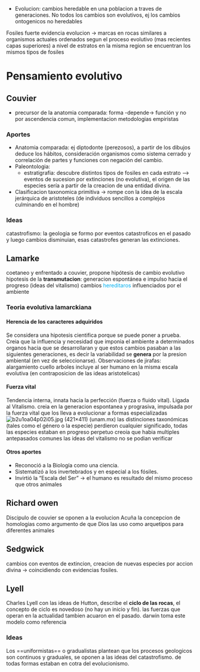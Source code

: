 - Evolucion: cambios heredable en una poblacion a traves de generaciones.
No todos los cambios son evolutivos, ej los cambios ontogenicos no heredables

Fosiles
fuerte evidencia evolucion -> marcas en rocas similares a organismos actuales
ordenados segun el proceso evolutivo (mas recientes capas superiores)
a nivel de estratos en la misma region se encuentran los mismos tipos de fosiles

# Pensamiento evolutivo
## Couvier
- precursor de la anatomia comparada: forma -depende-> función y no por ascendencia comun, implementacion metodologias empiristas
### Aportes
- Anatomia comparada:
	ej diptodonte (perezosos), a partir de los dibujos deduce los hábitos, consideración organismos como sistema cerrado y correlación de partes y funciones con negación del cambio.
- Paleontologia: 
	- estratigrafia: descubre distintos tipos de fosiles en cada estrato --> 
	 eventos de sucesion por extinciones (no evolutiva), el origen de las especies sería a partir de la creacion de una entidad divina. 
- Clasificacion taxonomica primitiva -> rompe con la idea de la escala jerárquica de aristoteles (de individuos sencillos a complejos culminando en el hombre)
### Ideas
catastrofismo: la geologia se formo por eventos catastroficos en el pasado y luego cambios disminuian, esas catastrofes generan las extinciones.
## Lamarke
coetaneo y enfrentado a couvier, propone hipótesis de cambio evolutivo
hipotesis de la **transmutacion**: generacion espontánea e impulso hacia el progreso (ideas del vitalismo) cambios <font color="#00b0f0">hereditaros</font> influenciados por el ambiente
### Teoria evolutiva lamarckiana
#### Herencia de los caracteres adquiridos
Se considera una hipotesis cientifica porque se puede poner a prueba.
Creia que la influencia y necesidad que imponia el ambiente a determinados organos hacia que se desarrollaran y que estos cambios pasaban a las siguientes generaciones, es decir la variabilidad se **genera** por la presion ambiental (en vez de seleccionarse).
Observaciones de jirafas: alargamiento cuello arboles
incluye al ser humano en la misma escala evolutiva (en contraposicion de las ideas aristotelicas)
#### Fuerza vital
Tendencia interna, innata hacia la perfección (fuerza o fluido vital). Ligada al Vitalismo.
creia en la generacion espontanea y prograsiva, impulsada por la fuerza vital que los lleva a evolucionar a formas especializadas
![b2u1oa04p02i05.jpg (421×411) (unam.mx)](https://portalacademico.cch.unam.mx/materiales/al/cont/exp/bio/bio2/evolucion/img/b2u1oa04p02i05.jpg)
las distinciones taxonómicas (tales como el género o la especie) perdieron
cualquier significado, todas las especies estaban en progreso perpetuo
creoia que habia multiples antepasados comunes
las ideas del vitalismo no se podian verificar
#### Otros aportes
- Reconoció a la Biología como una ciencia.
- Sistematizó a los invertebrados y en especial a los fósiles.
- Invirtió la “Escala del Ser” -> el humano es resultado del mismo proceso que otros animales

## Richard owen
Discipulo de couvier se oponen a la evolucion
Acuña la concepcion de homologias como argumento de que Dios las uso como arquetipos para diferentes animales
## Sedgwick
cambios con eventos de extincion, creacion de nuevas especies por accion divina -> coincidiendo con evidencias fosiles.
## Lyell
Charles Lyell con las ideas de Hutton, describe el **ciclo de las rocas**, el concepto de ciclo es novedoso (no hay un inicio y fin). las fuerzas que operan en la actualidad tambien acuaron en el pasado.
darwin toma este modelo como referencia
### Ideas
Los ==uniformistas== o gradualistas plantean que los procesos geologicos son continuos y graduales, se oponen a las ideas del catastrofismo. de todas formas estaban en cotra del evolucionismo.
